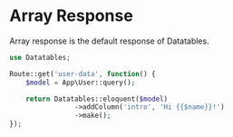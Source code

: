 # Array Response

Array response is the default response of Datatables.

```php
use Datatables;

Route::get('user-data', function() {
	$model = App\User::query();

	return Datatables::eloquent($model)
				->addColumn('intro', 'Hi {{$name}}!')
				->make();
});
```